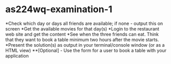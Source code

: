 # as224wq-examination-1

*Check which day or days all friends are available; if none - output this on screen
*Get the available movies for that day(s)
*Login to the restaurant web site and get the content
*See when the three friends can eat. Think that they want to book a table minimum two hours after the movie starts.
*Present the solution(s) as output in your terminal/console window (or as a HTML view)
**[Optional] - Use the form for a user to book a table with your application